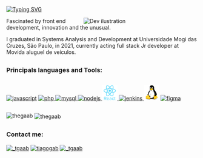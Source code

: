 [![Typing SVG](https://readme-typing-svg.herokuapp.com/?color=6272a4&size=35&center=true&vCenter=true&width=1000&lines=HELLO,+My+name+is+Tiago+Gabriel;I'm+23+years+old;I'm+from+Brazil;I'm+Full+stack+Developer;Be+Welcome!+:%29)](https://git.io/typing-svg)

<img width="300px" min-width="300px" max-width="300px" align="right" src="https://cdn3d.iconscout.com/3d/premium/thumb/web-developer-4506461-3738664.png" alt="Dev ilustration">

<p>
  Fascinated by front end development, innovation and the unusual.

I graduated in Systems Analysis and Development at Universidade Mogi das Cruzes, São Paulo, in 2021, currently acting full stack Jr developer at Movida aluguel de veículos.
</p>

##


<h3 align="left">Principals languages and Tools:</h3>

##

<p align="left"> <a href="https://www.w3schools.com/css/" target="_blank" rel="noreferrer">
<a href="https://developer.mozilla.org/en-US/docs/Web/JavaScript" target="_blank" rel="noreferrer"> <img src="https://cdn.icon-icons.com/icons2/2415/PNG/512/javascript_original_logo_icon_146455.png" alt="javascript" width="37" height="37"/></a>
<a href="https://www.php.net" target="_blank" rel="noreferrer"> <img src="https://cdn.icon-icons.com/icons2/1381/PNG/512/com_94184.png" alt="php" width="40" height="40"/> </a>
<a href="https://www.mysql.com/" target="_blank" rel="noreferrer"> <img src="https://cdn.discordapp.com/attachments/955884943383343215/1129536738537254951/mysqlworkbench_93532.png" alt="mysql" width="40" height="40"/> </a>
<a href="https://nodejs.org" target="_blank" rel="noreferrer"> <img src="https://camo.githubusercontent.com/1c364704e455428d02c5faa826e1c61da82cc1d245950af491e57137c195a5b7/68747470733a2f2f756765656b2e6769746875622e696f2f626c6f672f696d616765732d626c6f672f6e6f64652e706e67" alt="nodejs" width="40" height="40"/> </a>
<a href="https://reactjs.org/" target="_blank" rel="noreferrer"> <img src="https://raw.githubusercontent.com/devicons/devicon/master/icons/react/react-original-wordmark.svg" alt="react" width="40" height="40"/> </a>
<a href="https://www.jenkins.io" target="_blank" rel="noreferrer"> <img src="https://www.vectorlogo.zone/logos/jenkins/jenkins-icon.svg" alt="jenkins" width="40" height="40"/> </a>
<a href="https://www.linux.org/" target="_blank" rel="noreferrer"> <img src="https://raw.githubusercontent.com/devicons/devicon/master/icons/linux/linux-original.svg" alt="linux" width="40" height="40"/></a>
<a href="https://www.figma.com/" target="_blank" rel="noreferrer"> <img src="https://cdn1.iconfinder.com/data/icons/3d-isometric-color/512/figma-iso-color.png" alt="figma" width="40" height="40"/></a>
</p>

##

<p><img align="left" src="https://github-readme-stats.vercel.app/api/top-langs?username=thegaab&show_icons=true&locale=en&theme=prussian" alt="thegaab" /></p>

<p>&nbsp;<img align="center" src="https://github-readme-stats.vercel.app/api?username=thegaab&show_icons=true&locale=en&theme=prussian" alt="thegaab" /></p>

##

<h3 align="left">Contact me:</h3>

<p align="left">
<a href="https://twitter.com/_tgaab" target="blank"><img align="center" src="https://cdn.discordapp.com/attachments/955884943383343215/1129535578497622117/1491579583-yumminkysocialmedia02_83111.png" alt="_tgaab" height="30" width="30" /></a>
<a href="https://linkedin.com/in/tiagogab" target="blank"><img align="center" src="https://cdn.discordapp.com/attachments/955884943383343215/1129535578157875311/1485482199-linkedin_78667.png" alt="tiagogab" height="30" width="30" /></a>
<a href="https://instagram.com/_tgaab" target="blank"><img align="center" src="https://cdn.discordapp.com/attachments/955884943383343215/1129536353076514816/1491580658-yumminkysocialmedia06_83104.png" alt="_tgaab" height="30" width="30" /></a>
</p>
